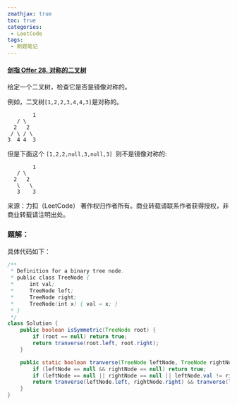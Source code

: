 ```yaml
---
zmathjax: true
toc: true
categories:
 - LeetCode
tags:
 - 刷题笔记
---
```


#### [剑指 Offer 28. 对称的二叉树](https://leetcode-cn.com/problems/dui-cheng-de-er-cha-shu-lcof/)

给定一个二叉树，检查它是否是镜像对称的。

<!--more-->

例如，二叉树` [1,2,2,3,4,4,3] `是对称的。

    		1
       / \
      2   2
     / \ / \
    3  4 4  3

但是下面这个 `[1,2,2,null,3,null,3] `则不是镜像对称的:

    		1
       / \
      2   2
       \   \
       3    3
来源：力扣（LeetCode）
著作权归作者所有。商业转载请联系作者获得授权，非商业转载请注明出处。

### 题解：

具体代码如下：

```java
/**
 * Definition for a binary tree node.
 * public class TreeNode {
 *     int val;
 *     TreeNode left;
 *     TreeNode right;
 *     TreeNode(int x) { val = x; }
 * }
 */
class Solution {
    public boolean isSymmetric(TreeNode root) {
        if (root == null) return true;
        return tranverse(root.left, root.right);
    }

    public static boolean tranverse(TreeNode leftNode, TreeNode rightNode) {
        if (leftNode == null && rightNode == null) return true;
        if (leftNode == null || rightNode == null || leftNode.val != rightNode.val) return false;
        return tranverse(leftNode.left, rightNode.right) && tranverse(leftNode.right, rightNode.left);
    }
}
```

